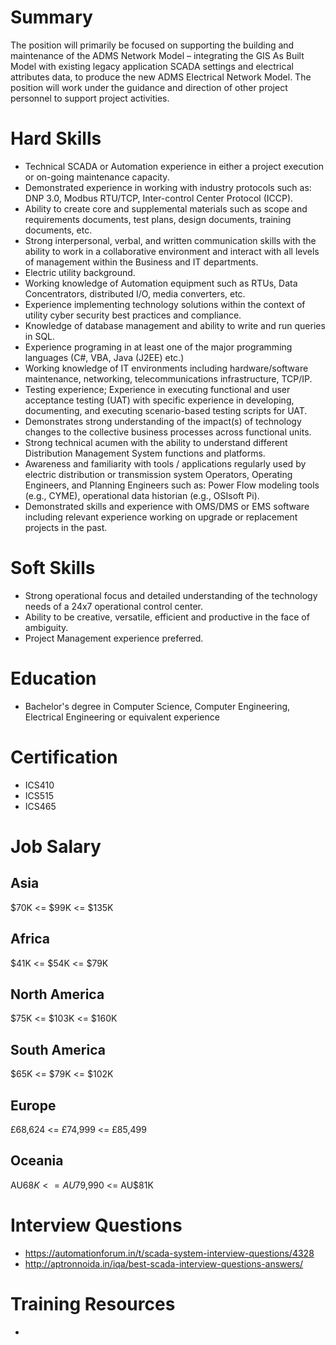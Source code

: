 # Summary
 The position will primarily be focused on supporting the building and maintenance of the ADMS Network Model – integrating the GIS As Built Model with existing legacy application SCADA settings and electrical attributes data, to produce the new ADMS Electrical Network Model. The position will work under the guidance and direction of other project personnel to support project activities.

# Hard Skills
* Technical SCADA or Automation experience in either a project execution or on-going maintenance capacity.
* Demonstrated experience in working with industry protocols such as: DNP 3.0, Modbus RTU/TCP, Inter-control Center Protocol (ICCP).
* Ability to create core and supplemental materials such as scope and requirements documents, test plans, design documents, training documents, etc.
* Strong interpersonal, verbal, and written communication skills with the ability to work in a collaborative environment and interact with all levels of management within the Business and IT departments.
* Electric utility background.
* Working knowledge of Automation equipment such as RTUs, Data Concentrators, distributed I/O, media converters, etc.
* Experience implementing technology solutions within the context of utility cyber security best practices and compliance.
* Knowledge of database management and ability to write and run queries in SQL.
* Experience programing in at least one of the major programming languages (C#, VBA, Java (J2EE) etc.)
* Working knowledge of IT environments including hardware/software maintenance, networking, telecommunications infrastructure, TCP/IP.
* Testing experience; Experience in executing functional and user acceptance testing (UAT) with specific experience in developing, documenting, and executing scenario-based testing scripts for UAT.
* Demonstrates strong understanding of the impact(s) of technology changes to the collective business processes across functional units.
* Strong technical acumen with the ability to understand different Distribution Management System functions and platforms.
* Awareness and familiarity with tools / applications regularly used by electric distribution or transmission system Operators, Operating Engineers, and Planning Engineers such as: Power Flow modeling tools (e.g., CYME), operational data historian (e.g., OSIsoft Pi).
* Demonstrated skills and experience with OMS/DMS or EMS software including relevant experience working on upgrade or replacement projects in the past.





# Soft Skills
* Strong operational focus and detailed understanding of the technology needs of a 24x7 operational control center.
* Ability to be creative, versatile, efficient and productive in the face of ambiguity.
* Project Management experience preferred.


# Education
  * Bachelor's degree in Computer Science, Computer Engineering, Electrical Engineering or equivalent experience


# Certification
  * ICS410
  * ICS515
  * ICS465


# Job Salary


## Asia
$70K <= $99K <= $135K


## Africa
$41K <= $54K <= $79K


## North America
$75K <= $103K <= $160K


## South America
$65K <= $79K <= $102K


## Europe
£68,624 <= £74,999 <= £85,499
 

## Oceania
AU$68K <= AU$79,990 <= AU$81K


# Interview Questions
 * https://automationforum.in/t/scada-system-interview-questions/4328
 * http://aptronnoida.in/iqa/best-scada-interview-questions-answers/


# Training Resources
  * 



